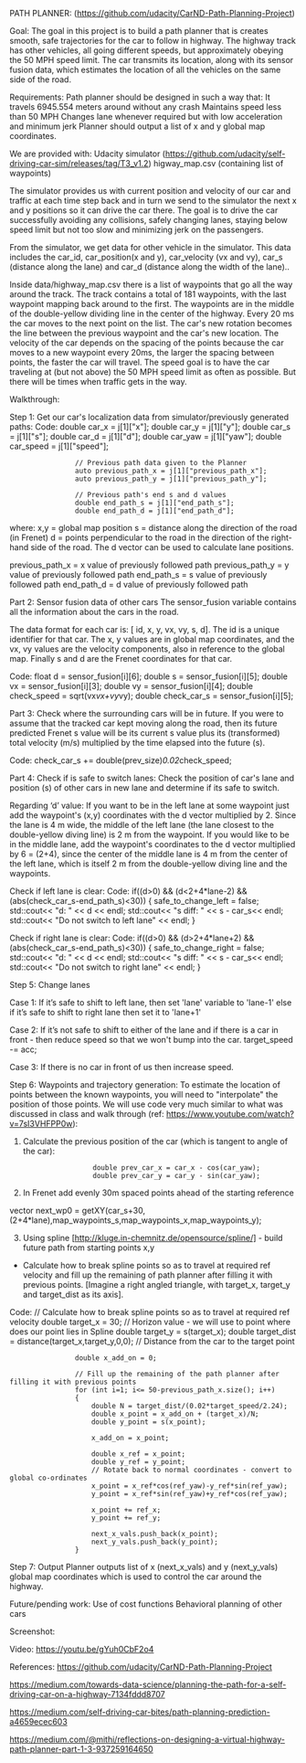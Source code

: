 PATH PLANNER:
(https://github.com/udacity/CarND-Path-Planning-Project)

Goal:
The goal in this project is to build a path planner that is creates smooth, safe trajectories for the car to follow in highway. 
The highway track has other vehicles, all going different speeds, but approximately obeying the 50 MPH speed limit.
The car transmits its location, along with its sensor fusion data, which estimates the location of all the vehicles on the same side of the road.

Requirements:
Path planner should be designed in such a way that:
It travels 6945.554 meters around without any crash
Maintains speed less than 50 MPH
Changes lane whenever required but with low acceleration and minimum jerk
Planner should output a list of x and y global map coordinates. 

We are provided with:
Udacity simulator (https://github.com/udacity/self-driving-car-sim/releases/tag/T3_v1.2)
higway_map.csv (containing list of waypoints) 

The simulator provides us with current position and velocity of our car and traffic at each time step back and in turn we send to the simulator the next x and y positions so it can drive the car there. The goal is to drive the car successfully avoiding any collisions, safely changing lanes, staying below speed limit but not too slow and minimizing jerk on the passengers.

From the simulator, we get data for other vehicle in the simulator. This data includes the car_id, car_position(x and y), car_velocity (vx and vy), car_s (distance along the lane) and car_d (distance along the width of the lane)..

Inside data/highway_map.csv there is a list of waypoints that go all the way around the track. The track contains a total of 181 waypoints, with the last waypoint mapping back around to the first. 
The waypoints are in the middle of the double-yellow dividing line in the center of the highway.
Every 20 ms the car moves to the next point on the list. The car's new rotation becomes the line between the previous waypoint and the car's new location.
The velocity of the car depends on the spacing of the points because the car moves to a new waypoint every 20ms, the larger the spacing between points, the faster the car will travel. The speed goal is to have the car traveling at (but not above) the 50 MPH speed limit as often as possible. But there will be times when traffic gets in the way.

Walkthrough:

Step 1: Get our car's localization data from simulator/previously generated paths:
Code:
                    double car_x = j[1]["x"];
                    double car_y = j[1]["y"];
                    double car_s = j[1]["s"];
                    double car_d = j[1]["d"];
                    double car_yaw = j[1]["yaw"];
                    double car_speed = j[1]["speed"];

                    // Previous path data given to the Planner
                    auto previous_path_x = j[1]["previous_path_x"];
                    auto previous_path_y = j[1]["previous_path_y"];
          
                    // Previous path's end s and d values
                    double end_path_s = j[1]["end_path_s"];
                    double end_path_d = j[1]["end_path_d"];

where: 
x,y = global map position
s = distance along the direction of the road (in Frenet)
d =  points perpendicular to the road in the direction of the right-hand side of the road. The d vector can be used to calculate lane positions.

previous_path_x = x value of previously followed path
previous_path_y = y value of previously followed path
end_path_s = s value of previously followed path
end_path_d = d value of previously followed path


Part 2: Sensor fusion data of other cars
The sensor_fusion variable contains all the information about the cars in the road.

The data format for each car is: [ id, x, y, vx, vy, s, d]. The id is a unique identifier for that car. The x, y values are in global map coordinates, and the vx, vy values are the velocity components, also in reference to the global map. Finally s and d are the Frenet coordinates for that car.

Code:
             	    	float d = sensor_fusion[i][6];
                            double s = sensor_fusion[i][5];
                            double vx = sensor_fusion[i][3];
                            double vy = sensor_fusion[i][4];
                            double check_speed = sqrt(vx*vx+vy*vy);
                            double check_car_s = sensor_fusion[i][5];







Part 3: Check where the surrounding cars will be in future.
If you were to assume that the tracked car kept moving along the road, then its future predicted Frenet s value will be its current s value plus its (transformed) total velocity (m/s) multiplied by the time elapsed into the future (s).

Code:
check_car_s += double(prev_size)*0.02*check_speed;

Part 4: Check if is safe to switch lanes:
Check the position of car's lane and position (s) of other cars in new lane and determine if its safe to switch.

Regarding ‘d’ value:
If you want to be in the left lane at some waypoint just add the waypoint's (x,y) coordinates with the d vector multiplied by 2. Since the lane is 4 m wide, the middle of the left lane (the lane closest to the double-yellow diving line) is 2 m from the waypoint.
If you would like to be in the middle lane, add the waypoint's coordinates to the d vector multiplied by 6 = (2+4), since the center of the middle lane is 4 m from the center of the left lane, which is itself 2 m from the double-yellow diving line and the waypoints.

Check if left lane is clear:
Code:
if((d>0) && (d<2+4*lane-2) && (abs(check_car_s-end_path_s)<30))
                            {
                                safe_to_change_left = false;
                                std::cout<< "d: " << d << endl;
                                std::cout<< "s diff: " << s - car_s<< endl;
                                std::cout<< "Do not switch to left lane" << endl;
                            }


Check if right lane is clear:
Code:
 if((d>0) && (d>2+4*lane+2) && (abs(check_car_s-end_path_s)<30))
                            {
                                safe_to_change_right = false;
                                std::cout<< "d: " << d << endl;
                                std::cout<< "s diff: " << s - car_s<< endl;
                                std::cout<< "Do not switch to right lane" << endl;
                            }


Step 5: Change lanes

Case 1:
If it’s safe to shift to left lane, then set 'lane' variable to 'lane-1' else if it’s safe to shift to right lane then set it to 'lane+1'

Case 2:
If it’s not safe to shift to either of the lane and if there is a car in front - then reduce speed so that we won't bump into the car.
 target_speed -= acc; 

Case 3:
If there is no car in front of us then increase speed.

Step 6: Waypoints and trajectory generation:
To estimate the location of points between the known waypoints, you will need to "interpolate" the position of those points. We will use code very much similar to what was discussed in class and walk through (ref: https://www.youtube.com/watch?v=7sI3VHFPP0w):

1. Calculate the previous position of the car (which is tangent to angle of the car):

                        double prev_car_x = car_x - cos(car_yaw);
                        double prev_car_y = car_y - sin(car_yaw);

2. In Frenet add evenly 30m spaced points ahead of the starting reference

vector<double> next_wp0 = getXY(car_s+30,(2+4*lane),map_waypoints_s,map_waypoints_x,map_waypoints_y);

3. Using spline [http://kluge.in-chemnitz.de/opensource/spline/] - build future path from starting points x,y

- Calculate how to break spline points so as to travel at required ref velocity and fill up the remaining of path planner after filling it with previous points. [Imagine a right angled triangle, with target_x, target_y and target_dist as its axis]. 

Code:
                    // Calculate how to break spline points so as to travel at required ref velocity
                    double target_x = 30; // Horizon value - we will use to point where does our point lies in Spline
                    double target_y = s(target_x); 
                    double target_dist = distance(target_x,target_y,0,0); // Distance from the car to the target point

                    double x_add_on = 0;

                    // Fill up the remaining of the path planner after filling it with previous points
                    for (int i=1; i<= 50-previous_path_x.size(); i++)
                    {
                        double N = target_dist/(0.02*target_speed/2.24);
                        double x_point = x_add_on + (target_x)/N;
                        double y_point = s(x_point);

                        x_add_on = x_point;

                        double x_ref = x_point;
                        double y_ref = y_point;
                        // Rotate back to normal coordinates - convert to global co-ordinates
                        x_point = x_ref*cos(ref_yaw)-y_ref*sin(ref_yaw);
                        y_point = x_ref*sin(ref_yaw)+y_ref*cos(ref_yaw);

                        x_point += ref_x;
                        y_point += ref_y;

                        next_x_vals.push_back(x_point);
                        next_y_vals.push_back(y_point);
                    }

Step 7: Output
Planner outputs list of x (next_x_vals) and y (next_y_vals) global map coordinates which is used to control the car around the highway.  

Future/pending work:
Use of cost functions
Behavioral planning of other cars

Screenshot:



Video:
https://youtu.be/gYuh0CbF2o4

References:
https://github.com/udacity/CarND-Path-Planning-Project

https://medium.com/towards-data-science/planning-the-path-for-a-self-driving-car-on-a-highway-7134fddd8707

https://medium.com/self-driving-car-bites/path-planning-prediction-a4659ecec603

https://medium.com/@mithi/reflections-on-designing-a-virtual-highway-path-planner-part-1-3-937259164650


